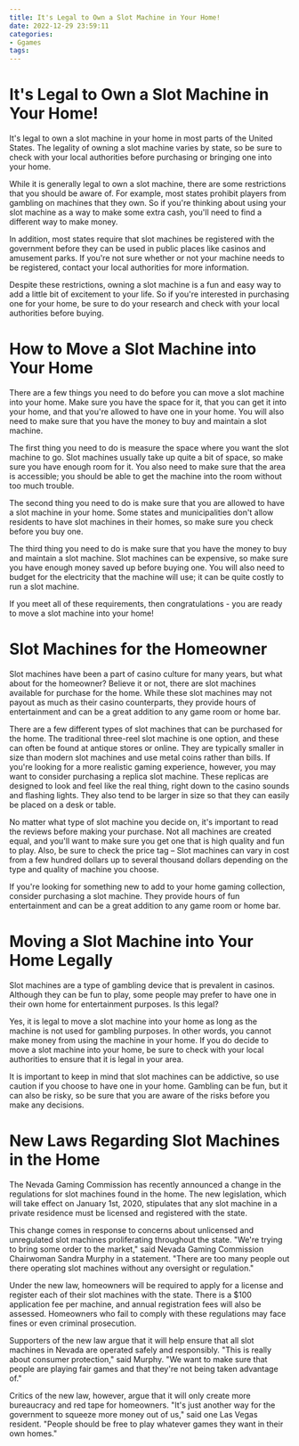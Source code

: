 ```yaml
---
title: It's Legal to Own a Slot Machine in Your Home!
date: 2022-12-29 23:59:11
categories:
- Ggames
tags:
---
```



#  It's Legal to Own a Slot Machine in Your Home!

It's legal to own a slot machine in your home in most parts of the United States. The legality of owning a slot machine varies by state, so be sure to check with your local authorities before purchasing or bringing one into your home.

While it is generally legal to own a slot machine, there are some restrictions that you should be aware of. For example, most states prohibit players from gambling on machines that they own. So if you're thinking about using your slot machine as a way to make some extra cash, you'll need to find a different way to make money.

In addition, most states require that slot machines be registered with the government before they can be used in public places like casinos and amusement parks. If you're not sure whether or not your machine needs to be registered, contact your local authorities for more information.

Despite these restrictions, owning a slot machine is a fun and easy way to add a little bit of excitement to your life. So if you're interested in purchasing one for your home, be sure to do your research and check with your local authorities before buying.

#  How to Move a Slot Machine into Your Home 

There are a few things you need to do before you can move a slot machine into your home. Make sure you have the space for it, that you can get it into your home, and that you're allowed to have one in your home. You will also need to make sure that you have the money to buy and maintain a slot machine.

The first thing you need to do is measure the space where you want the slot machine to go. Slot machines usually take up quite a bit of space, so make sure you have enough room for it. You also need to make sure that the area is accessible; you should be able to get the machine into the room without too much trouble.

The second thing you need to do is make sure that you are allowed to have a slot machine in your home. Some states and municipalities don't allow residents to have slot machines in their homes, so make sure you check before you buy one.

The third thing you need to do is make sure that you have the money to buy and maintain a slot machine. Slot machines can be expensive, so make sure you have enough money saved up before buying one. You will also need to budget for the electricity that the machine will use; it can be quite costly to run a slot machine.

If you meet all of these requirements, then congratulations - you are ready to move a slot machine into your home!

#  Slot Machines for the Homeowner 

Slot machines have been a part of casino culture for many years, but what about for the homeowner? Believe it or not, there are slot machines available for purchase for the home. While these slot machines may not payout as much as their casino counterparts, they provide hours of entertainment and can be a great addition to any game room or home bar.

There are a few different types of slot machines that can be purchased for the home. The traditional three-reel slot machine is one option, and these can often be found at antique stores or online. They are typically smaller in size than modern slot machines and use metal coins rather than bills. If you're looking for a more realistic gaming experience, however, you may want to consider purchasing a replica slot machine. These replicas are designed to look and feel like the real thing, right down to the casino sounds and flashing lights. They also tend to be larger in size so that they can easily be placed on a desk or table.

No matter what type of slot machine you decide on, it's important to read the reviews before making your purchase. Not all machines are created equal, and you'll want to make sure you get one that is high quality and fun to play. Also, be sure to check the price tag – Slot machines can vary in cost from a few hundred dollars up to several thousand dollars depending on the type and quality of machine you choose.

If you're looking for something new to add to your home gaming collection, consider purchasing a slot machine. They provide hours of fun entertainment and can be a great addition to any game room or home bar.

#  Moving a Slot Machine into Your Home Legally 

Slot machines are a type of gambling device that is prevalent in casinos. Although they can be fun to play, some people may prefer to have one in their own home for entertainment purposes. Is this legal?

Yes, it is legal to move a slot machine into your home as long as the machine is not used for gambling purposes. In other words, you cannot make money from using the machine in your home. If you do decide to move a slot machine into your home, be sure to check with your local authorities to ensure that it is legal in your area.

It is important to keep in mind that slot machines can be addictive, so use caution if you choose to have one in your home. Gambling can be fun, but it can also be risky, so be sure that you are aware of the risks before you make any decisions.

#  New Laws Regarding Slot Machines in the Home

The Nevada Gaming Commission has recently announced a change in the regulations for slot machines found in the home. The new legislation, which will take effect on January 1st, 2020, stipulates that any slot machine in a private residence must be licensed and registered with the state.

This change comes in response to concerns about unlicensed and unregulated slot machines proliferating throughout the state. "We're trying to bring some order to the market," said Nevada Gaming Commission Chairwoman Sandra Murphy in a statement. "There are too many people out there operating slot machines without any oversight or regulation."

Under the new law, homeowners will be required to apply for a license and register each of their slot machines with the state. There is a $100 application fee per machine, and annual registration fees will also be assessed. Homeowners who fail to comply with these regulations may face fines or even criminal prosecution.

Supporters of the new law argue that it will help ensure that all slot machines in Nevada are operated safely and responsibly. "This is really about consumer protection," said Murphy. "We want to make sure that people are playing fair games and that they're not being taken advantage of."

Critics of the new law, however, argue that it will only create more bureaucracy and red tape for homeowners. "It's just another way for the government to squeeze more money out of us," said one Las Vegas resident. "People should be free to play whatever games they want in their own homes."